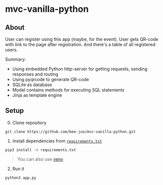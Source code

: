 # mvc-vanilla-python

## About

User can register using this app (maybe, for the event). User gets QR-code with link to the page after registration. And there's a table of all registered users.
  
Summary:
* Using embedded Python http-server for getting requests, sending responses and routing  
* Using pyqrcode to generate QR-code  
* SQLite as database  
* Model contains methods for executing SQL statements  
* Jinja as template engine  

## Setup  
0. Clone repository
```
git clone https://github.com/bee-joo/mvc-vanilla-python.git
```
1. Install dependencies from [`requirements.txt`](./requirments.txt)
```
pip3 install -r requirements.txt
```
>You can also use [venv](https://docs.python.org/3/library/venv.html) 
2. Run it
```
python3 app.py
```
